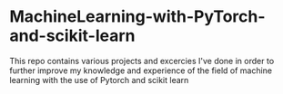 # MachineLearning-with-PyTorch-and-scikit-learn
This repo contains various projects and excercies I've done in order to further improve my knowledge and experience of the field of machine learning with the use of Pytorch and scikit learn
